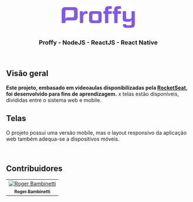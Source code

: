 
<h1 align="center">
<img
		width="200"
		src="https://github.com/RogerBambinetti/proffy-nodejs-reactjs-react-native/blob/master/preview/logo.png">
</h1>
<h3 align="center">
	Proffy - NodeJS - ReactJS - React Native
</h3>

<p align="center">
<img
		width="700"
		src="">
</p>

## Visão geral

**Este projeto, embasado em videoaulas disponibilizadas pela [RocketSeat](https://github.com/Rocketseat), foi desenvolvido para fins de aprendizagem.**  x telas estão disponíveis, divididas entre o sistema web e mobile.

## Telas

O projeto possui uma versão mobile, mas o layout responsivo da aplicação web também adequa-se a dispositivos móveis.

<p align="center">
	
<img
		width="700"
		src="">
		
</p>

## Contribuidores

<table>
  <tr>
<td align="center"><a href="https://github.com/RogerBambinetti"><img src="https://avatars0.githubusercontent.com/u/50684839?s=460&v=4" width="100px;" alt="Roger Bambinetti"/><br /><sub><b>Roger Bambinetti</b></sub></a></td>
  </tr>
</table>

